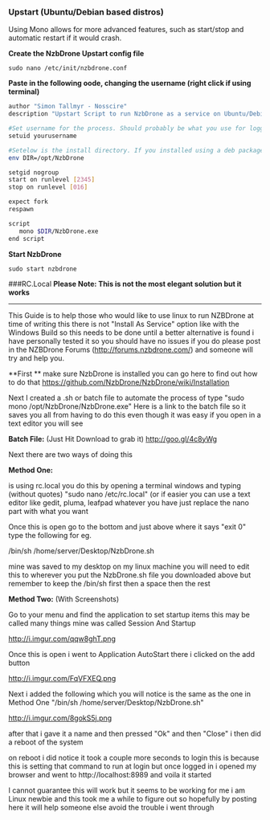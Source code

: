 ### Upstart (Ubuntu/Debian based distros)
Using Mono allows for more advanced features, such as start/stop and automatic restart if it would crash.

**Create the NzbDrone Upstart config file**
       
    sudo nano /etc/init/nzbdrone.conf

**Paste in the following oode, changing the username (right click if using terminal)**
```bash
author "Simon Tallmyr - Nosscire"
description "Upstart Script to run NzbDrone as a service on Ubuntu/Debian based systems, as well as others"

#Set username for the process. Should probably be what you use for logging in
setuid yourusername

#Setelow is the install directory. If you installed using a deb package or the NzbDrone Repository you do not need to change this
env DIR=/opt/NzbDrone

setgid nogroup
start on runlevel [2345]
stop on runlevel [016]

expect fork
respawn

script
   mono $DIR/NzbDrone.exe
end script
```
**Start NzbDrone**

	sudo start nzbdrone


###RC.Local
**Please Note: This is not the most elegant solution but it works**
***


This Guide is to help those who would like to use linux to run NZBDrone at time of writing this there is not "Install As Service" option like with the Windows Build so this needs to be done until a better alternative is found i have personally tested it so you should have no issues if you do please post in the NZBDrone Forums (http://forums.nzbdrone.com/) and someone will try and help you.

**First **
make sure NzbDrone is installed you can go here to find out how to do that https://github.com/NzbDrone/NzbDrone/wiki/Installation

Next I created a .sh or batch file to automate the process of type "sudo mono /opt/NzbDrone/NzbDrone.exe"
Here is a link to the batch file so it saves you all from having to do this even though it was easy if you open in a text editor you will see

**Batch File:** (Just Hit Download to grab it)
http://goo.gl/4c8yWg

Next there are two ways of doing this 

**Method One:**

is using rc.local you do this by opening a terminal windows and typing (without quotes) "sudo nano /etc/rc.local" (or if easier you can use a text editor like gedit, pluma, leafpad whatever you have just replace the nano part with what you want

Once this is open go to the bottom and just above where it says "exit 0" type the following for eg.

/bin/sh /home/server/Desktop/NzbDrone.sh

mine was saved to my desktop on my linux machine you will need to edit this to wherever you put the NzbDrone.sh file you downloaded above but remember to keep the /bin/sh first then a space then the rest

**Method Two:** (With Screenshots)

Go to your menu and find the application to set startup items this may be called many things mine was called Session And Startup

http://i.imgur.com/qqw8ghT.png

Once this is open i went to Application AutoStart there i clicked on the add button

http://i.imgur.com/FqVFXEQ.png

Next i added the following which you will notice is the same as the one in Method One "/bin/sh /home/server/Desktop/NzbDrone.sh"

http://i.imgur.com/8gokS5j.png

after that i gave it a name and then pressed "Ok" and then "Close" i then did a reboot of the system 

on reboot i did notice it took a couple more seconds to login this is because this is setting that command to run at login but once logged in i opened my browser and went to http://localhost:8989 and voila it started


I cannot guarantee this will work but it seems to be working for me i am Linux newbie and this took me a while to figure out so hopefully by posting here it will help someone else avoid the trouble i went through 